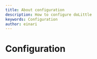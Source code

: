 ```yaml
---
title: About configuration
description: How to configure doLittle
keywords: Configuration
author: einari
---
```

# Configuration